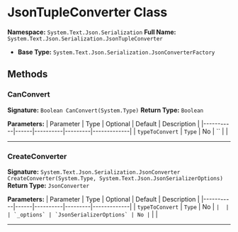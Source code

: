 # JsonTupleConverter Class

**Namespace:** `System.Text.Json.Serialization`
**Full Name:** `System.Text.Json.Serialization.JsonTupleConverter`
- **Base Type:** `System.Text.Json.Serialization.JsonConverterFactory`

## Methods

### CanConvert

**Signature:** `Boolean CanConvert(System.Type)`
**Return Type:** `Boolean`

**Parameters:**
| Parameter | Type | Optional | Default | Description |
|-----------|------|----------|---------|-------------|
| `typeToConvert` | `Type` | No | `` |  |

---

### CreateConverter

**Signature:** `System.Text.Json.Serialization.JsonConverter CreateConverter(System.Type, System.Text.Json.JsonSerializerOptions)`
**Return Type:** `JsonConverter`

**Parameters:**
| Parameter | Type | Optional | Default | Description |
|-----------|------|----------|---------|-------------|
| `typeToConvert` | `Type` | No | `` |  |
| `_options` | `JsonSerializerOptions` | No | `` |  |

---